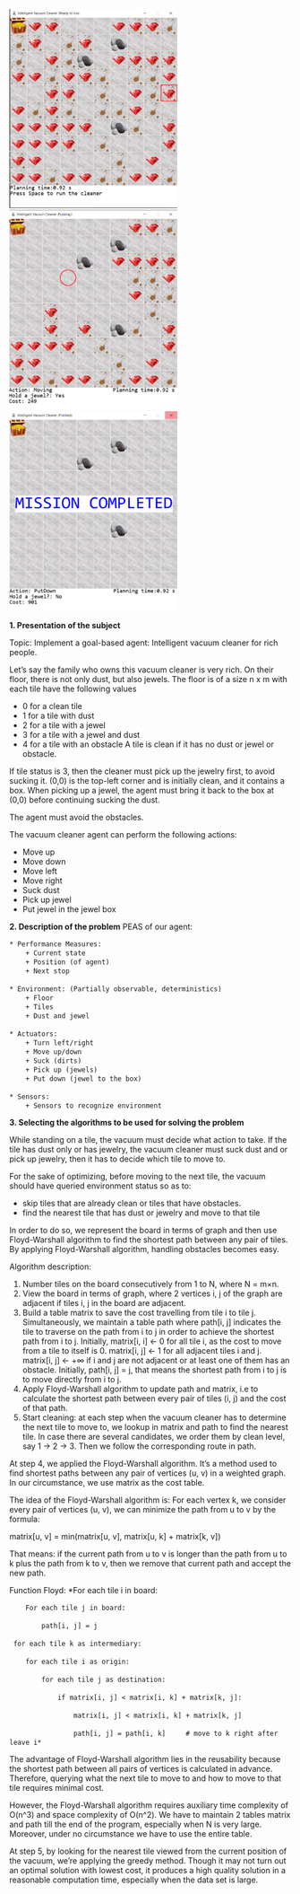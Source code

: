 <img src="https://github.com/Crazylov3/Smart-Vacuum-Cleaner/blob/main/Image/cleaner.png" width="300"> <img src="https://github.com/Crazylov3/Smart-Vacuum-Cleaner/blob/main/Image/cleaner_1.png" width="300"> <img src="https://github.com/Crazylov3/Smart-Vacuum-Cleaner/blob/main/Image/Cleaner_2.png" width="300">

**1. Presentation of the subject**

Topic: Implement a goal-based agent: Intelligent vacuum cleaner for rich people. 

Let’s say the family who owns this vacuum cleaner is very rich. On their floor, there is not only dust, but also jewels. The floor is of a size n x m with each tile have the following values
* 0 for a clean tile
* 1 for a tile with dust
* 2 for a tile with a jewel
* 3 for a tile with a jewel and dust
* 4 for a tile with an obstacle
A tile is clean if it has no dust or jewel or obstacle.

If tile status is 3, then the cleaner must pick up the jewelry first, to avoid sucking it. (0,0) is the top-left corner and is initially clean, and it contains a box. When picking up a jewel, the agent must bring it back to the box at (0,0) before continuing sucking the dust.

The agent must avoid the obstacles.

The vacuum cleaner agent can perform the following actions:
* Move up
* Move down
* Move left
* Move right
* Suck dust
* Pick up jewel
* Put jewel in the jewel box

**2. Description of the problem**
PEAS of our agent:

	* Performance Measures:
	    + Current state
	    + Position (of agent)
	    + Next stop
      
	* Environment: (Partially observable, deterministics)
	    + Floor
	    + Tiles
	    + Dust and jewel
      
	* Actuators:
	    + Turn left/right
	    + Move up/down
	    + Suck (dirts)
	    + Pick up (jewels)
	    + Put down (jewel to the box)
      
	* Sensors:
	    + Sensors to recognize environment
      
**3. Selecting the algorithms to be used for solving the problem**

While standing on a tile, the vacuum must decide what action to take. If the tile has dust only or has jewelry, the vacuum cleaner must suck dust and or pick up jewelry, then it has to decide which tile to move to.

For the sake of optimizing, before moving to the next tile, the vacuum should have queried environment status so as to:

* skip tiles that are already clean or tiles that have obstacles.
* find the nearest tile that has dust or jewelry and move to that tile

In order to do so, we represent the board in terms of graph and then use Floyd-Warshall algorithm to find the shortest path between any pair of tiles. By applying Floyd-Warshall algorithm, handling obstacles becomes easy.

Algorithm description:

1. Number tiles on the board consecutively from 1 to N, where N = m×n.
2. View the board in terms of graph, where 2 vertices i, j of the graph are adjacent if tiles i, j in the board are adjacent. 
3. Build a table matrix to save the cost travelling from tile i to tile j. Simultaneously, we maintain a table path where path[i, j] indicates the tile to traverse on the path from i to j in order to achieve the shortest path from i to j.
Initially, matrix[i, i] <- 0 for all tile i, as the cost to move from a tile to itself is 0.
              matrix[i, j] <- 1 for all adjacent tiles i and j.
              matrix[i, j] <- +∞ if i and j are not adjacent or at least one of them has an obstacle.
Initially, path[i, j] = j, that means the shortest path from i to j is to move directly from i to j.
4. Apply Floyd-Warshall algorithm to update path and matrix, i.e to calculate the shortest path between every pair of tiles (i, j) and the cost of that path.
5. Start cleaning: at each step when the vacuum cleaner has to determine the next tile to move to, we lookup in matrix and path to find the nearest tile. In case there are several candidates, we order them by clean level, say 1 -> 2 -> 3. Then we follow the corresponding route in path.

At step 4, we applied the Floyd-Warshall algorithm. It’s a method used to find shortest paths between any pair of vertices (u, v) in a weighted graph. In our circumstance, we use matrix as the cost table.  

The idea of the Floyd-Warshall algorithm is: For each vertex k, we consider every pair of vertices (u, v), we can minimize the path from u to v by the formula:

matrix[u, v] = min(matrix[u, v], matrix[u, k] + matrix[k, v])

That means: if the current path from u to v is longer than the path from u to k plus the path from k to v, then we remove that current path and accept the new path.

Function Floyd:
     *For each tile i in board:
     
        For each tile j in board:
        
            path[i, j] = j
            
     for each tile k as intermediary:
     
        for each tile i as origin:
        
            for each tile j as destination:
            
                if matrix[i, j] < matrix[i, k] + matrix[k, j]:
                
                    matrix[i, j] < matrix[i, k] + matrix[k, j]
                    
                    path[i, j] = path[i, k]     # move to k right after leave i*
                    
The advantage of Floyd-Warshall algorithm lies in the reusability because the shortest path between all pairs of vertices is calculated in advance. Therefore, querying what the next tile to move to and how to move to that tile requires minimal cost.

However, the Floyd-Warshall algorithm requires auxiliary time complexity of O(n^3) and space complexity of O(n^2). We have to maintain 2 tables matrix and path till the end of the program, especially when N is very large. Moreover, under no circumstance we have to use the entire table.

At step 5, by looking for the nearest tile viewed from the current position of the vacuum, we’re applying the greedy method. Though it may not turn out an optimal solution with lowest cost, it produces a high quality solution in a reasonable computation time, especially when the data set is large.
